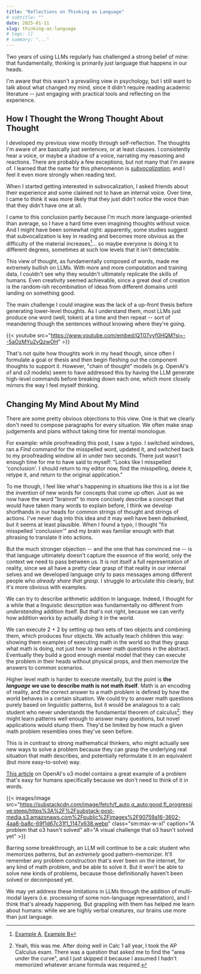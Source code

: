 ```yaml
---
title: "Reflections on Thinking as Language"
# subtitle: ""
date: 2025-01-11
slug: thinking-as-language
# tags: []
# summary: "..."
---
```


Two years of using LLMs regularly has challenged a strong belief of mine: that
fundamentally, thinking is primarily just language that happens in our heads.

I'm aware that this wasn't a prevailing view in psychology, but I still want to
talk about what changed my mind, since it didn't require reading academic
literature -- just engaging with practical tools and reflecting on the
experience.

## How I Thought the Wrong Thought About Thought

I developed my previous view mostly through self-reflection. The thoughts I'm
aware of are basically just sentences, or at least clauses. I consistently hear
a voice, or maybe a shadow of a voice, narrating my reasoning and reactions.
There are probably a few exceptions, but not many that I'm aware of. I learned
that the name for this phenomenon is
_[subvocalization](https://en.wikipedia.org/wiki/Subvocalization)_, and I feel
it even more strongly when reading text.

When I started getting interested in subvocalization, I asked friends about
their experience and some claimed not to have an internal voice. Over time, I
came to think it was more likely that they just didn't _notice_ the voice than
that they didn't have one at all.

I came to this conclusion partly because I'm much more language-oriented than
average, so I have a hard time even imagining thoughts without voice. And I
might have been somewhat right: apparently, some studies suggest that
subvocalization is key in reading and becomes more obvious as the difficulty of
the material increases[^difficulty]... so maybe everyone is doing it to
different degrees, sometimes at such low levels that it isn't detectable.

This view of thought, as fundamentally composed of words, made me extremely
bullish on LLMs. With more and more computation and training data, I couldn't
see why they wouldn't ultimately replicate the skills of humans. Even creativity
seemed achievable, since a great deal of creation is the random-ish
recombination of ideas from different domains until landing on something good.

The main challenge I could imagine was the lack of a up-front thesis before
generating lower-level thoughts. As I understand them, most LLMs just produce
one word (well, token) at a time and then repeat -- sort of meandering though
the sentences without knowing where they're going.

{{< youtube src="https://www.youtube.com/embed/QT07vyf0HQM?si=--5aOzMYu2vQzwOH" >}}

That's not quite how thoughts work in my head though, since often I formulate a
goal or thesis and then begin fleshing out the component thoughts to support it.
However, "chain of thought" models (e.g. OpenAI's _o1_ and _o3_ models) seem to
have addressed this by having the LLM generate high-level commands before
breaking down each one, which more closely mirrors the way I feel myself
thinking.

## Changing My Mind About My Mind

There are some pretty obvious objections to this view. One is that we clearly
don't need to compose paragraphs for every situation. We often make snap
judgements and plans without taking time for mental monologue.

For example: while proofreading this post, I saw a typo. I switched windows, ran
a _Find_ command for the misspelled word, updated it, and switched back to my
proofreading window all in under two seconds. There just wasn't enough time for
me to have said to myself: "Looks like I misspelled 'conclusion'. I should
return to my editor now, find the misspelling, delete it, retype it, and return
to the original application."

To me though, I feel like what's happening in situations like this is a lot like
the invention of new words for concepts that come up often. Just as we now have
the word "brainrot" to more concisely describe a concept that would have taken
many words to explain before, I think we develop shorthands in our heads for
common strings of thought and strings of actions. I've never dug into this idea
and it may well have been debunked, but it seems at least plausible. When I
found a typo, I thought "fix misspelled 'conclusion'" and my brain was familiar
enough with that phrasing to translate it into actions.

But the much stronger objection -- and the one that has convinced me -- is that
language ultimately doesn't capture the essence of the world, only the context
we need to pass between us. It is not itself a full representation of reality,
since we all have a pretty clear grasp of that reality in our internal selves
and we developed language only to pass messages among different people who
_already share that grasp_. I struggle to articulate this clearly, but it's more
obvious with examples.

We can try to describe arithmetic addition in language. Indeed, I thought for a
while that a linguistic description was fundamentally no different from
_understanding_ addition itself. But that's not right, because we can verify how
addition works by actually _doing_ it in the world.

We can execute 2 + 2 by setting up two sets of two objects and combining them,
which produces four objects. We actually teach children this way: showing them
examples of executing math in the world so that they grasp what math is doing,
not just how to answer math questions in the abstract. Eventually they build a
good enough mental model that they can execute the problem in their heads
without physical props, and then memorize the answers to common scenarios.

Higher level math is harder to execute mentally, but the point is **the
_language_ we use to describe math is not math itself**. Math is an encoding of
reality, and the correct answer to a math problem is defined by how the world
behaves in a certain situation. We could try to answer math questions purely
based on linguistic patterns, but it would be analagous to a calc student who
never understands the fundamental theorem of calculus[^me]: they might learn
patterns well enough to answer many questions, but novel applications would
stump them. They'd be limited by how much a given math problem resembles ones
they've seen before.

This is in contrast to strong mathematical thinkers, who might actually see new
ways to solve a problem because they can grasp the underlying real situation
that math describes, and potentially reformulate it in an equivalent (but more
easy-to-solve) way.

[This article](https://www.interconnects.ai/p/openais-o3-the-2024-finale-of-ai)
on OpenAI's o3 model contains a great example of a problem that's easy for
humans specifically because we don't need to think of it in words.

{{< images/image
src="https://substackcdn.com/image/fetch/f_auto,q_auto:good,fl_progressive:steep/https%3A%2F%2Fsubstack-post-media.s3.amazonaws.com%2Fpublic%2Fimages%2F90759a16-3602-4aa8-ba8c-69f1d67c31f1_1147x638.webp"
class="sm:max-w-xl" caption="A problem that o3 hasn't solved"
alt="A visual challenge that o3 hasn't solved yet" >}}

Barring some breakthrough, an LLM will continue to be a calc student who
memorizes patterns, but an _extremely_ good pattern-memorizer. It'll remember
any problem construction that's ever been on the internet, for any kind of math
problem, and be able to solve it. But it won't be able to solve new kinds of
problems, because those definitionally haven't been solved or decomposed yet.

We may yet address these limitations in LLMs through the addition of multi-modal
layers (i.e. processing of some non-language representation), and I think that's
already happening. But grappling with them has helped me learn about humans:
while we are highly verbal creatures, our brains use more than just language.

[^difficulty]: [Example A](https://link.springer.com/article/10.1007/BF01027072),
    [Example B](https://eric.ed.gov/?id=ED022656)

[^me]: Yeah, this was me. After doing well in Calc 1 all year, I took the AP
    Calculus exam. There was a question that asked me to find the "area under
    the curve", and I just skipped it because I assumed I hadn't memorized
    whatever arcane formula was required.
